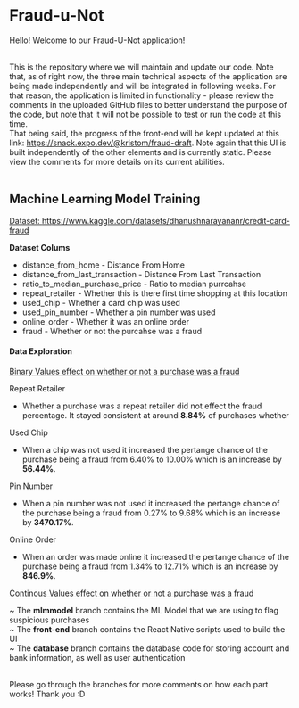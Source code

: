 # Fraud-u-Not

Hello! Welcome to our Fraud-U-Not application! <br /><br />

This is the repository where we will maintain and update our code. Note that, as of right now, the three main technical aspects of the application are being made independently and will be integrated in following weeks. For that reason, the application is limited in functionality - please review the comments in the uploaded GitHub files to better understand the purpose of the code, but note that it will not be possible to test or run the code at this time. <br />
That being said, the progress of the front-end will be kept updated at this link: https://snack.expo.dev/@kristom/fraud-draft. Note again that this UI is built independently of the other elements and is currently static. Please view the comments for more details on its current abilities. <br /><br />

## Machine Learning Model Training

<u>Dataset: https://www.kaggle.com/datasets/dhanushnarayananr/credit-card-fraud</u> 

<b>Dataset Colums</b>
* distance_from_home - Distance From Home
* distance_from_last_transaction - Distance From Last Transaction
* ratio_to_median_purchase_price - Ratio to median purrcahse
* repeat_retailer - Whether this is there first time shopping at this location
* used_chip - Whether a card chip was used
* used_pin_number - Whether a pin number was used
* online_order - Whether it was an online order
* fraud - Whether or not the purcahse was a fraud

#### Data Exploration

<u>Binary Values effect on whether or not a purchase was a fraud</u>

Repeat Retailer
* Whether a purchase was a repeat retailer did not effect the fraud percentage. It stayed consistent at around <b>8.84%</b> of purchases whether

Used Chip
* When a chip was not used it increased the pertange chance of the purchase being a fraud from 6.40% to 10.00% which is an increase by <b>56.44%</b>.

Pin Number
* When a pin number was not used it increased the pertange chance of the purchase being a fraud from 0.27% to 9.68% which is an increase by <b>3470.17%</b>.

Online Order
* When an order was made online it increased the pertange chance of the purchase being a fraud from 1.34% to 12.71% which is an increase by <b>846.9%</b>.


<u>Continous Values effect on whether or not a purchase was a fraud</u>



~ The <b>mlmmodel</b> branch contains the ML Model that we are using to flag suspicious purchases <br />
~ The <b>front-end</b> branch contains the React Native scripts used to build the UI <br />
~ The <b>database</b> branch contains the database code for storing account and bank information, as well as user authentication <br /><br />

Please go through the branches for more comments on how each part works! Thank you :D

